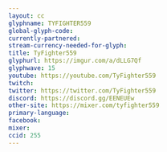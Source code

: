 ```yaml
---
layout: cc
glyphname: TYFIGHTER559
global-glyph-code: 
currently-partnered: 
stream-currency-needed-for-glyph: 
title: TyFighter559
glyphurl: https://imgur.com/a/dLLG7Qf
glyphwave: 15
youtube: https://youtube.com/TyFighter559
twitch: 
twitter: https://twitter.com/TyFighter559
discord: https://discord.gg/EENEUEw
other-site: https://mixer.com/tyfighter559
primary-language: 
facebook: 
mixer: 
ccid: 255
---
```


